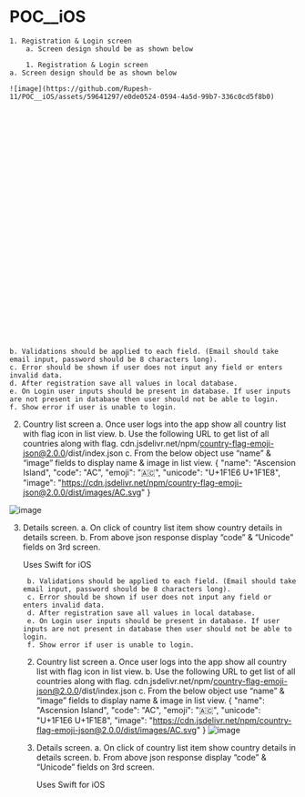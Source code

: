 # POC__iOS
    1. Registration & Login screen 
        a. Screen design should be as shown below
        
        1. Registration & Login screen 
    a. Screen design should be as shown below
    
    ![image](https://github.com/Rupesh-11/POC__iOS/assets/59641297/e0de0524-0594-4a5d-99b7-336c0cd5f8b0)
    
    
    
    
    
    
    
    
    
    
    
    
    
    
    
    
    
    
    
    
    
    
    
    
    
    
    
    
    
    

    b. Validations should be applied to each field. (Email should take email input, password should be 8 characters long).
    c. Error should be shown if user does not input any field or enters invalid data.
    d. After registration save all values in local database.
    e. On Login user inputs should be present in database. If user inputs are not present in database then user should not be able to login.
    f. Show error if user is unable to login.
 2. Country list screen
    a. Once user logs into the app show all country list with flag icon in list view.
    b. Use the following URL to get list of all countries along with flag.
       cdn.jsdelivr.net/npm/country-flag-emoji-json@2.0.0/dist/index.json
    c. From the below object use “name” & “image” fields to display name & image in list view.
{
"name": "Ascension Island",
"code": "AC",
"emoji": "🇦🇨",
"unicode": "U+1F1E6 U+1F1E8",
"image": "https://cdn.jsdelivr.net/npm/country-flag-emoji-json@2.0.0/dist/images/AC.svg"
}




![image](https://github.com/Rupesh-11/POC__iOS/assets/59641297/dafec8ab-1d2d-43c7-b40c-68489a337aa0)







































3. Details screen.
    a. On click of country list item show country details in details screen.
    b. From above json response display “code” & “Unicode” fields on 3rd screen.
    
    Uses Swift for iOS
        
        
        
        
        
        
        
        
        
        
        
        
        
        
        
        
        
        
        
        
        
        
        
        
        
        
        
        
        
        

        b. Validations should be applied to each field. (Email should take email input, password should be 8 characters long).
        c. Error should be shown if user does not input any field or enters invalid data.
        d. After registration save all values in local database.
        e. On Login user inputs should be present in database. If user inputs are not present in database then user should not be able to login.
        f. Show error if user is unable to login.
     2. Country list screen
        a. Once user logs into the app show all country list with flag icon in list view.
        b. Use the following URL to get list of all countries along with flag.
           cdn.jsdelivr.net/npm/country-flag-emoji-json@2.0.0/dist/index.json
        c. From the below object use “name” & “image” fields to display name & image in list view.
    {
    "name": "Ascension Island",
    "code": "AC",
    "emoji": "🇦🇨",
    "unicode": "U+1F1E6 U+1F1E8",
    "image": "https://cdn.jsdelivr.net/npm/country-flag-emoji-json@2.0.0/dist/images/AC.svg"
    }
    ![image](https://github.com/Rupesh-11/POC__iOS/assets/59641297/dafec8ab-1d2d-43c7-b40c-68489a337aa0)
    
    
    
    
    
    
    
    
    
    
    
    
    
    
    
    
    
    
    
    
    
    
    
    
    
    
    
    
    
    
    
    
    
    
    
    
    
    

    3. Details screen.
        a. On click of country list item show country details in details screen.
        b. From above json response display “code” & “Unicode” fields on 3rd screen.
        
        Uses Swift for iOS

